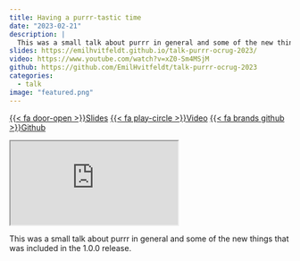 ```yaml
---
title: Having a purrr-tastic time
date: "2023-02-21"
description: |
  This was a small talk about purrr in general and some of the new things that was included in the 1.0.0 release.
slides: https://emilhvitfeldt.github.io/talk-purrr-ocrug-2023/
video: https://www.youtube.com/watch?v=xZ0-Sm4MSjM
github: https://github.com/EmilHvitfeldt/talk-purrr-ocrug-2023
categories:
  - talk
image: "featured.png"
---
```


<a href="https://emilhvitfeldt.github.io/talk-purrr-ocrug-2023/" class="listing-slides btn-links">{{< fa door-open >}}Slides<a>
<a href="https://www.youtube.com/watch?v=xZ0-Sm4MSjM" class="listing-video btn-links">{{< fa play-circle >}}Video<a>
<a href="https://github.com/EmilHvitfeldt/talk-purrr-ocrug-2023" class="listing-github btn-links">{{< fa brands github >}}Github<a>

<iframe class="slide-deck" src="https://emilhvitfeldt.github.io/talk-purrr-ocrug-2023/"></iframe>

This was a small talk about purrr in general and some of the new things that was included in the 1.0.0 release.

